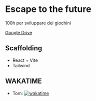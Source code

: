 # Escape to the future
100h per sviluppare dei giochini


[Google Drive](https://drive.google.com/drive/u/0/folders/1e7p1f-9vWEGVOWA2I3AZVjRHZYYfXbK2)

## Scaffolding
- React + Vite
- Tailwind

## WAKATIME
- Tom: [![wakatime](https://wakatime.com/badge/user/e3e8b075-863d-46f3-8093-54023c945544/project/a4eec50c-4682-489a-9a4e-9b36dda5534c.svg)](https://wakatime.com/badge/user/e3e8b075-863d-46f3-8093-54023c945544/project/a4eec50c-4682-489a-9a4e-9b36dda5534c)